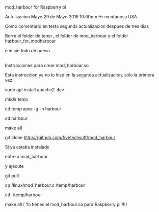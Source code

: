 mod_harbour for Raspberry pi

Actulizacion Mayo 29 de Mayo 2019 10:00pm Hr montanosa USA

Como comentario en testa segunda actualizacion despues de tres dias

Borre el folder de temp , el folder de mod_harbour y el folder harbour_for_modharbour

e inicie todo de nuevo


<br>Instrucciones para crear mod_harbour.so</br>

Esta instruccion ya no lo hize en la segunda actualizacion, solo la primera vez

sudo apt install apache2-dev

mkdir temp

cd temp
apxs -g -n harbour

cd harbour

make all

git clone https://github.com/fivetechsoft/mod_harbour

Si ya estaba instalado

entre a mod_harbour 

y ejecute 

git pull

cp  /linux/mod_harbour.c /temp/harbour 

cd ./temp/harbour

make all
( Ya tienes el mod_harbour.so para Raspberry pi !!!)
